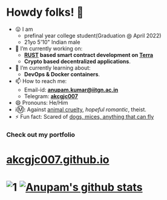 # Howdy folks! 👋
- 😛 I am
  - prefinal year college student(Graduation @ April 2022)
  - 21yo 5'10" Indian male
- 🔭 I’m currently working on:
  - <b>[RUST](https://www.rust-lang.org/) based smart contract development on [Terra](https://www.terra.money/)</b>
  - <b>Crypto based decentralized applications</b>.
- 🌱 I’m currently learning about: 
  - <b>DevOps & Docker containers</b>.
- 📫 How to reach me:
  - Email-id: [**anupam.kumar@iitgn.ac.in**](mailto:anupam.kumar@iitgn.ac.in)
  - Telegram: [**akcgjc007**](https://t.me/akcgjc007)
- 😄 Pronouns: He/Him
- ℹ️Ⓜ️: Against <ins>animal cruelty</ins>, <i>hopeful romantic</i>, theist.
- ⚡ Fun fact: Scared of <ins>dogs, mices, anything that can fly</ins>

<h3><b>Check out my portfolio</b></h3>
<h1><a href="https://akcgjc007.github.io/">akcgjc007.github.io</a><h1>

![1](https://github-readme-stats.vercel.app/api/top-langs/?username=akcgjc007&theme=blue-green)
[![Anupam's github stats](https://github-readme-stats.vercel.app/api?username=akcgjc007&theme=blue-green)](https://github.com/akcgjc007)
